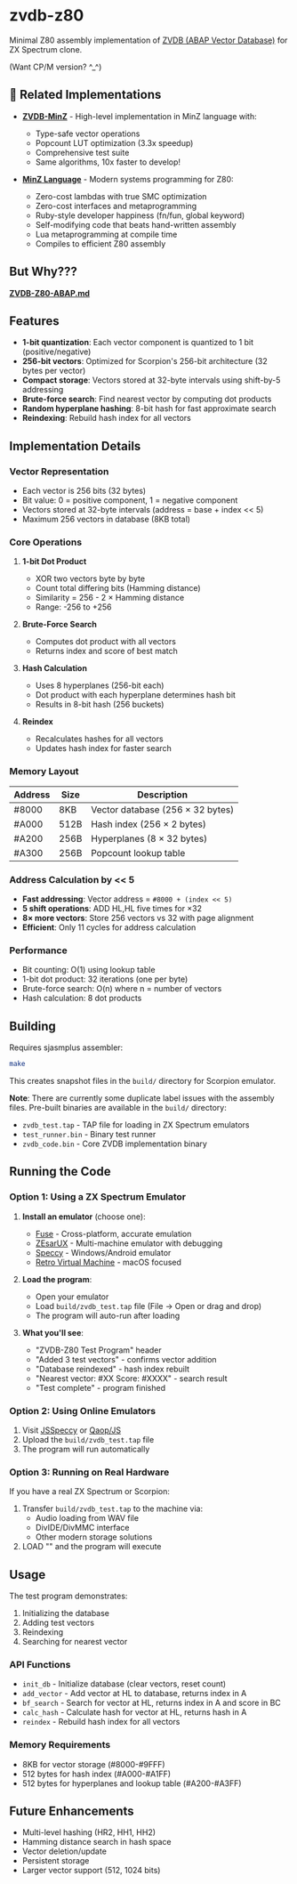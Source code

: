 # zvdb-z80

Minimal Z80 assembly implementation of [ZVDB (ABAP Vector Database)](https://github.com/oisee/zvdb) for ZX Spectrum clone.

(Want CP/M version? ^_^)

## 🔗 Related Implementations

- **[ZVDB-MinZ](https://github.com/oisee/zvdb-minz)** - High-level implementation in MinZ language with:
  - Type-safe vector operations
  - Popcount LUT optimization (3.3x speedup)
  - Comprehensive test suite
  - Same algorithms, 10x faster to develop!
  
- **[MinZ Language](https://github.com/oisee/minz)** - Modern systems programming for Z80:
  - Zero-cost lambdas with true SMC optimization
  - Zero-cost interfaces and metaprogramming
  - Ruby-style developer happiness (fn/fun, global keyword)
  - Self-modifying code that beats hand-written assembly
  - Lua metaprogramming at compile time
  - Compiles to efficient Z80 assembly

## But Why???

   **[ZVDB-Z80-ABAP.md](ZVDB-Z80-ABAP.md)**

## Features

- **1-bit quantization**: Each vector component is quantized to 1 bit (positive/negative)
- **256-bit vectors**: Optimized for Scorpion's 256-bit architecture (32 bytes per vector)
- **Compact storage**: Vectors stored at 32-byte intervals using shift-by-5 addressing
- **Brute-force search**: Find nearest vector by computing dot products
- **Random hyperplane hashing**: 8-bit hash for fast approximate search
- **Reindexing**: Rebuild hash index for all vectors

## Implementation Details

### Vector Representation
- Each vector is 256 bits (32 bytes)
- Bit value: 0 = positive component, 1 = negative component
- Vectors stored at 32-byte intervals (address = base + index << 5)
- Maximum 256 vectors in database (8KB total)

### Core Operations

1. **1-bit Dot Product**
   - XOR two vectors byte by byte
   - Count total differing bits (Hamming distance)
   - Similarity = 256 - 2 × Hamming distance
   - Range: -256 to +256

2. **Brute-Force Search**
   - Computes dot product with all vectors
   - Returns index and score of best match

3. **Hash Calculation**
   - Uses 8 hyperplanes (256-bit each)
   - Dot product with each hyperplane determines hash bit
   - Results in 8-bit hash (256 buckets)

4. **Reindex**
   - Recalculates hashes for all vectors
   - Updates hash index for faster search

### Memory Layout

| Address | Size | Description |
|---------|------|-------------|
| #8000 | 8KB | Vector database (256 × 32 bytes) |
| #A000 | 512B | Hash index (256 × 2 bytes) |
| #A200 | 256B | Hyperplanes (8 × 32 bytes) |
| #A300 | 256B | Popcount lookup table |

### Address Calculation by << 5

- **Fast addressing**: Vector address = `#8000 + (index << 5)`
- **5 shift operations**: ADD HL,HL five times for ×32
- **8× more vectors**: Store 256 vectors vs 32 with page alignment
- **Efficient**: Only 11 cycles for address calculation

### Performance

- Bit counting: O(1) using lookup table
- 1-bit dot product: 32 iterations (one per byte)
- Brute-force search: O(n) where n = number of vectors
- Hash calculation: 8 dot products

## Building

Requires sjasmplus assembler:

```bash
make
```

This creates snapshot files in the `build/` directory for Scorpion emulator.

**Note**: There are currently some duplicate label issues with the assembly files. Pre-built binaries are available in the `build/` directory:
- `zvdb_test.tap` - TAP file for loading in ZX Spectrum emulators
- `test_runner.bin` - Binary test runner
- `zvdb_code.bin` - Core ZVDB implementation binary

## Running the Code

### Option 1: Using a ZX Spectrum Emulator

1. **Install an emulator** (choose one):
   - [Fuse](http://fuse-emulator.sourceforge.net/) - Cross-platform, accurate emulation
   - [ZEsarUX](https://github.com/chernandezba/zesarux) - Multi-machine emulator with debugging
   - [Speccy](https://fms.komkon.org/Speccy/) - Windows/Android emulator
   - [Retro Virtual Machine](http://www.retrovirtualmachine.org/) - macOS focused

2. **Load the program**:
   - Open your emulator
   - Load `build/zvdb_test.tap` file (File → Open or drag and drop)
   - The program will auto-run after loading

3. **What you'll see**:
   - "ZVDB-Z80 Test Program" header
   - "Added 3 test vectors" - confirms vector addition
   - "Database reindexed" - hash index rebuilt
   - "Nearest vector: #XX Score: #XXXX" - search result
   - "Test complete" - program finished

### Option 2: Using Online Emulators

1. Visit [JSSpeccy](https://jsspeccy.zxdemo.org/) or [Qaop/JS](http://torinak.com/qaop/en)
2. Upload the `build/zvdb_test.tap` file
3. The program will run automatically

### Option 3: Running on Real Hardware

If you have a real ZX Spectrum or Scorpion:
1. Transfer `build/zvdb_test.tap` to the machine via:
   - Audio loading from WAV file
   - DivIDE/DivMMC interface
   - Other modern storage solutions
2. LOAD "" and the program will execute

## Usage

The test program demonstrates:
1. Initializing the database
2. Adding test vectors
3. Reindexing
4. Searching for nearest vector

### API Functions

- `init_db` - Initialize database (clear vectors, reset count)
- `add_vector` - Add vector at HL to database, returns index in A
- `bf_search` - Search for vector at HL, returns index in A and score in BC
- `calc_hash` - Calculate hash for vector at HL, returns hash in A
- `reindex` - Rebuild hash index for all vectors

### Memory Requirements

- 8KB for vector storage (#8000-#9FFF)
- 512 bytes for hash index (#A000-#A1FF)
- 512 bytes for hyperplanes and lookup table (#A200-#A3FF)

## Future Enhancements

- Multi-level hashing (HR2, HH1, HH2)
- Hamming distance search in hash space
- Vector deletion/update
- Persistent storage
- Larger vector support (512, 1024 bits)
